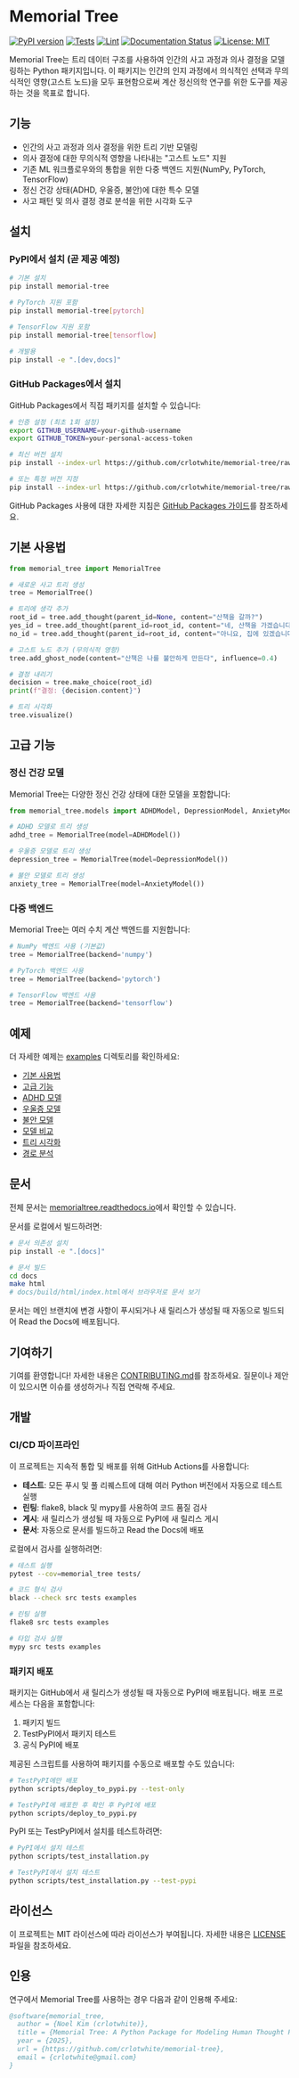 # Memorial Tree

[![PyPI version](https://badge.fury.io/py/memorial-tree.svg)](https://badge.fury.io/py/memorial-tree)
[![Tests](https://github.com/crlotwhite/memorial-tree/actions/workflows/test.yml/badge.svg)](https://github.com/crlotwhite/memorial-tree/actions/workflows/test.yml)
[![Lint](https://github.com/crlotwhite/memorial-tree/actions/workflows/lint.yml/badge.svg)](https://github.com/crlotwhite/memorial-tree/actions/workflows/lint.yml)
[![Documentation Status](https://readthedocs.io/en/latest/?badge=latest)](https://memorial-tree.readthedocs.io/en/latest/?badge=latest)
[![License: MIT](https://img.shields.io/badge/License-MIT-yellow.svg)](https://opensource.org/licenses/MIT)

Memorial Tree는 트리 데이터 구조를 사용하여 인간의 사고 과정과 의사 결정을 모델링하는 Python 패키지입니다. 이 패키지는 인간의 인지 과정에서 의식적인 선택과 무의식적인 영향(고스트 노드)을 모두 표현함으로써 계산 정신의학 연구를 위한 도구를 제공하는 것을 목표로 합니다.

## 기능

- 인간의 사고 과정과 의사 결정을 위한 트리 기반 모델링
- 의사 결정에 대한 무의식적 영향을 나타내는 "고스트 노드" 지원
- 기존 ML 워크플로우와의 통합을 위한 다중 백엔드 지원(NumPy, PyTorch, TensorFlow)
- 정신 건강 상태(ADHD, 우울증, 불안)에 대한 특수 모델
- 사고 패턴 및 의사 결정 경로 분석을 위한 시각화 도구

## 설치

### PyPI에서 설치 (곧 제공 예정)

```bash
# 기본 설치
pip install memorial-tree

# PyTorch 지원 포함
pip install memorial-tree[pytorch]

# TensorFlow 지원 포함
pip install memorial-tree[tensorflow]

# 개발용
pip install -e ".[dev,docs]"
```

### GitHub Packages에서 설치

GitHub Packages에서 직접 패키지를 설치할 수 있습니다:

```bash
# 인증 설정 (최초 1회 설정)
export GITHUB_USERNAME=your-github-username
export GITHUB_TOKEN=your-personal-access-token

# 최신 버전 설치
pip install --index-url https://github.com/crlotwhite/memorial-tree/raw/main/dist/ memorial-tree

# 또는 특정 버전 지정
pip install --index-url https://github.com/crlotwhite/memorial-tree/raw/main/dist/ memorial-tree==0.1.0
```

GitHub Packages 사용에 대한 자세한 지침은 [GitHub Packages 가이드](docs/github_packages.md)를 참조하세요.

## 기본 사용법

```python
from memorial_tree import MemorialTree

# 새로운 사고 트리 생성
tree = MemorialTree()

# 트리에 생각 추가
root_id = tree.add_thought(parent_id=None, content="산책을 갈까?")
yes_id = tree.add_thought(parent_id=root_id, content="네, 산책을 가겠습니다", weight=0.7)
no_id = tree.add_thought(parent_id=root_id, content="아니요, 집에 있겠습니다", weight=0.3)

# 고스트 노드 추가 (무의식적 영향)
tree.add_ghost_node(content="산책은 나를 불안하게 만든다", influence=0.4)

# 결정 내리기
decision = tree.make_choice(root_id)
print(f"결정: {decision.content}")

# 트리 시각화
tree.visualize()
```

## 고급 기능

### 정신 건강 모델

Memorial Tree는 다양한 정신 건강 상태에 대한 모델을 포함합니다:

```python
from memorial_tree.models import ADHDModel, DepressionModel, AnxietyModel

# ADHD 모델로 트리 생성
adhd_tree = MemorialTree(model=ADHDModel())

# 우울증 모델로 트리 생성
depression_tree = MemorialTree(model=DepressionModel())

# 불안 모델로 트리 생성
anxiety_tree = MemorialTree(model=AnxietyModel())
```

### 다중 백엔드

Memorial Tree는 여러 수치 계산 백엔드를 지원합니다:

```python
# NumPy 백엔드 사용 (기본값)
tree = MemorialTree(backend='numpy')

# PyTorch 백엔드 사용
tree = MemorialTree(backend='pytorch')

# TensorFlow 백엔드 사용
tree = MemorialTree(backend='tensorflow')
```

## 예제

더 자세한 예제는 [examples](examples/) 디렉토리를 확인하세요:

- [기본 사용법](examples/basic_usage.py)
- [고급 기능](examples/advanced_features_example.py)
- [ADHD 모델](examples/adhd_model_example.py)
- [우울증 모델](examples/depression_model_example.py)
- [불안 모델](examples/anxiety_model_example.py)
- [모델 비교](examples/model_comparison_example.py)
- [트리 시각화](examples/tree_visualization_example.py)
- [경로 분석](examples/path_analysis_example.py)

## 문서

전체 문서는 [memorialtree.readthedocs.io](https://memorialtree.readthedocs.io)에서 확인할 수 있습니다.

문서를 로컬에서 빌드하려면:

```bash
# 문서 의존성 설치
pip install -e ".[docs]"

# 문서 빌드
cd docs
make html
# docs/build/html/index.html에서 브라우저로 문서 보기
```

문서는 메인 브랜치에 변경 사항이 푸시되거나 새 릴리스가 생성될 때 자동으로 빌드되어 Read the Docs에 배포됩니다.

## 기여하기

기여를 환영합니다! 자세한 내용은 [CONTRIBUTING.md](CONTRIBUTING.md)를 참조하세요. 질문이나 제안이 있으시면 이슈를 생성하거나 직접 연락해 주세요.

## 개발

### CI/CD 파이프라인

이 프로젝트는 지속적 통합 및 배포를 위해 GitHub Actions를 사용합니다:

- **테스트**: 모든 푸시 및 풀 리퀘스트에 대해 여러 Python 버전에서 자동으로 테스트 실행
- **린팅**: flake8, black 및 mypy를 사용하여 코드 품질 검사
- **게시**: 새 릴리스가 생성될 때 자동으로 PyPI에 새 릴리스 게시
- **문서**: 자동으로 문서를 빌드하고 Read the Docs에 배포

로컬에서 검사를 실행하려면:

```bash
# 테스트 실행
pytest --cov=memorial_tree tests/

# 코드 형식 검사
black --check src tests examples

# 린팅 실행
flake8 src tests examples

# 타입 검사 실행
mypy src tests examples
```

### 패키지 배포

패키지는 GitHub에서 새 릴리스가 생성될 때 자동으로 PyPI에 배포됩니다. 배포 프로세스는 다음을 포함합니다:

1. 패키지 빌드
2. TestPyPI에서 패키지 테스트
3. 공식 PyPI에 배포

제공된 스크립트를 사용하여 패키지를 수동으로 배포할 수도 있습니다:

```bash
# TestPyPI에만 배포
python scripts/deploy_to_pypi.py --test-only

# TestPyPI에 배포한 후 확인 후 PyPI에 배포
python scripts/deploy_to_pypi.py
```

PyPI 또는 TestPyPI에서 설치를 테스트하려면:

```bash
# PyPI에서 설치 테스트
python scripts/test_installation.py

# TestPyPI에서 설치 테스트
python scripts/test_installation.py --test-pypi
```

## 라이선스

이 프로젝트는 MIT 라이선스에 따라 라이선스가 부여됩니다. 자세한 내용은 [LICENSE](LICENSE) 파일을 참조하세요.

## 인용

연구에서 Memorial Tree를 사용하는 경우 다음과 같이 인용해 주세요:

```bibtex
@software{memorial_tree,
  author = {Noel Kim (crlotwhite)},
  title = {Memorial Tree: A Python Package for Modeling Human Thought Processes},
  year = {2025},
  url = {https://github.com/crlotwhite/memorial-tree},
  email = {crlotwhite@gmail.com}
}
```